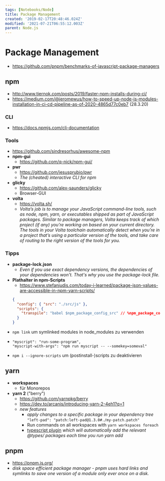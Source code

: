 ```yaml
---
tags: [Notebooks/Node]
title: Package Management
created: '2019-02-17T20:48:46.024Z'
modified: '2021-07-21T06:55:12.003Z'
parent: Node.js
---
```


# Package Management
- https://github.com/pnpm/benchmarks-of-javascript-package-managers

## npm
- http://www.tiernok.com/posts/2019/faster-npm-installs-during-ci/
- https://medium.com/@jeromewus/how-to-speed-up-node-js-modules-installation-in-ci-cd-pipeline-as-of-2020-4865d77c0eb7 (28.3.20)

### CLI
- https://docs.npmjs.com/cli-documentation

### Tools
- https://github.com/sindresorhus/awesome-npm
- **npm-gui**
  - https://github.com/q-nick/npm-gui/
- **pwr**
  - https://github.com/jesusprubio/pwr
  - *The (cheated) interactive CLI for npm*
- **glicky**
  - https://github.com/alex-saunders/glicky
  - Browser-GUI
- **volta**
  - https://volta.sh/
  - *Volta’s job is to manage your JavaScript command-line tools, such as node, npm, yarn, or executables shipped as part of JavaScript packages. Similar to package managers, Volta keeps track of which project (if any) you’re working on based on your current directory. The tools in your Volta toolchain automatically detect when you’re in a project that’s using a particular version of the tools, and take care of routing to the right version of the tools for you.*

### Tipps
- **package-lock.json**
  - *Even if you use exact dependency versions, the dependencies of your dependencies won't. That's why you use the package-lock file.*
- **Plathalter in npm-Scripts**
  - https://www.stefanjudis.com/today-i-learned/package-json-values-are-accessible-in-npm-yarn-scripts/
  ```json
  {
    "config": { "src": "./src/js" },
    "scripts": {
      "transpile": "babel $npm_package_config_src" // %npm_package_config_src% auf windows
    }
  }
  ```
- `npm link` um symlinked modules in node_modules zu verwenden
- ```
  "myscript": "run-some-program",
  "myscript-with-args": "npm run myscript -- --somekey=someval"
  ```
- `npm i --ignore-scripts` um (postinstall-)scripts zu deaktivieren


## yarn
  - **workspaces**
    - für Monorepos
  - **yarn 2** ("berry")
    - https://github.com/yarnpkg/berry
    - https://dev.to/arcanis/introducing-yarn-2-4eh1?q=1
    - *new features*
      - *apply changes to a specific package in your dependency tree*
        `"left-pad": "patch:left-pad@1.3.0#./my-patch.patch"`
      - Run commands on all workspaces with `yarn workspaces foreach`
      - [typescript plugin](https://github.com/yarnpkg/berry/tree/master/packages/plugin-typescript) *which will automatically add the relevant @types/ packages each time you run yarn add*


## pnpm
  - https://pnpm.js.org/
  - *disk space efficient package manager - pnpm uses hard links and symlinks to save one version of a module only ever once on a disk.*
